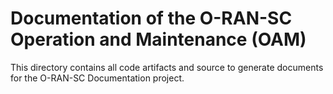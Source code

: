 # Documentation of the O-RAN-SC Operation and Maintenance (OAM)

This directory contains all code artifacts and source to generate documents for the O-RAN-SC Documentation project.